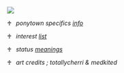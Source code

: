 ![](https://files.catbox.moe/3r8w9u.png)

♰⠀*ponytown specifics [info](https://rentry.co/macaroninbeer)*

♰⠀*interest* [*list*](https://rentry.co/zappyflakes/)

♰⠀*status* [*meanings*](https://rentry.co/realimportant/)


♰⠀*art credits ; totallycherri & medkited*

